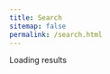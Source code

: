 ```yaml
---
title: Search
sitemap: false
permalink: /search.html
---
```


<p><span id="search-process">Loading</span> results <span id="search-query-container" style="display: none;">for "<strong id="search-query"></strong>"</span></p>
<ul id="search-results"></ul>

<script>
	window.data = {
		{% for item in site.posts %}
			{% if item.title %}
				{% unless item.excluded_in_search %}
					{% if added %},{% endif %}
					{% assign added = false %}

					"{{ item.url | slugify }}": {
						"id": "{{ item.url | slugify }}",
						"title": "{{ item.title | xml_escape }}",
						"category": "{{ collection.title | xml_escape }}",
						"url": " {{ item.url | xml_escape }}",
						"content": {{ item.content | strip_html | replace_regex: "[\s/\n]+"," " | strip | jsonify }}
					}

					{% assign added = true %}
				{% endunless %}
			{% endif %}
		{% endfor %}
	};
</script>
<script src="{{ site.baseurl }}/scripts/lunr.min.js"></script>
<script src="{{ site.baseurl }}/scripts/search.js"></script>
